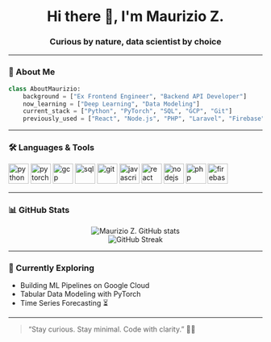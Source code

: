 <!-- GitHub Profile README.md for Maurizio Z. -->

<h1 align="center">Hi there 👋, I'm Maurizio Z.</h1>
<h3 align="center">Curious by nature, data scientist by choice</h3>

---

### 🧠 About Me

```python
class AboutMaurizio:
    background = ["Ex Frontend Engineer", "Backend API Developer"]
    now_learning = ["Deep Learning", "Data Modeling"]
    current_stack = ["Python", "PyTorch", "SQL", "GCP", "Git"]
    previously_used = ["React", "Node.js", "PHP", "Laravel", "Firebase", "React Native"]
```

---

### 🛠️ Languages & Tools

<p align="left">
  <img src="https://cdn.jsdelivr.net/gh/devicons/devicon/icons/python/python-original.svg" alt="python" width="40" height="40"/>
  <img src="https://cdn.jsdelivr.net/gh/devicons/devicon/icons/pytorch/pytorch-original.svg" alt="pytorch" width="40" height="40"/>
  <img src="https://cdn.jsdelivr.net/gh/devicons/devicon/icons/googlecloud/googlecloud-original.svg" alt="gcp" width="40" height="40"/>
  <img src="https://cdn.jsdelivr.net/gh/devicons/devicon/icons/mysql/mysql-original.svg" alt="sql" width="40" height="40"/>
  <img src="https://cdn.jsdelivr.net/gh/devicons/devicon/icons/git/git-original.svg" alt="git" width="40" height="40"/>
  <img src="https://cdn.jsdelivr.net/gh/devicons/devicon/icons/javascript/javascript-original.svg" alt="javascript" width="40" height="40"/>
  <img src="https://cdn.jsdelivr.net/gh/devicons/devicon/icons/react/react-original.svg" alt="react" width="40" height="40"/>
  <img src="https://cdn.jsdelivr.net/gh/devicons/devicon/icons/nodejs/nodejs-original.svg" alt="nodejs" width="40" height="40"/>
  <img src="https://cdn.jsdelivr.net/gh/devicons/devicon/icons/php/php-original.svg" alt="php" width="40" height="40"/>
  <img src="https://cdn.jsdelivr.net/gh/devicons/devicon/icons/firebase/firebase-plain.svg" alt="firebase" width="40" height="40"/>
</p>

---

### 📊 GitHub Stats

<p align="center">
  <img src="https://github-readme-stats.vercel.app/api?username=maurizioz&show_icons=true&theme=default" alt="Maurizio Z. GitHub stats" />
  <br />
  <img src="https://github-readme-streak-stats.herokuapp.com?user=maurizioz&theme=default" alt="GitHub Streak" />
</p>

---

### 📍 Currently Exploring
- Building ML Pipelines on Google Cloud
- Tabular Data Modeling with PyTorch
- Time Series Forecasting ⏳

---

> “Stay curious. Stay minimal. Code with clarity.” 👨‍💻
